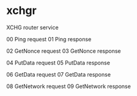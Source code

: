 # xchgr
XCHG router service

00 Ping request
01 Ping response

02 GetNonce request
03 GetNonce response

04 PutData request
05 PutData response

06 GetData request
07 GetData response

08 GetNetwork request
09 GetNetwork response
